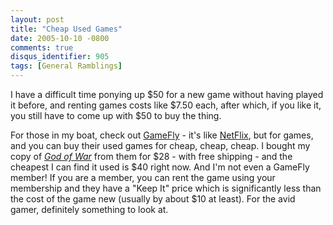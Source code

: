 ```yaml
---
layout: post
title: "Cheap Used Games"
date: 2005-10-10 -0800
comments: true
disqus_identifier: 905
tags: [General Ramblings]
---
```

I have a difficult time ponying up \$50 for a new game without having
played it before, and renting games costs like \$7.50 each, after which,
if you like it, you still have to come up with \$50 to buy the thing.
 
 For those in my boat, check out [GameFly](http://www.gamefly.com/) -
it's like [NetFlix](http://www.netflix.com), but for games, and you can
buy their used games for cheap, cheap, cheap. I bought my copy of [*God
of War*](http://www.amazon.com/exec/obidos/ASIN/B0002XL3BA/mhsvortex)
from them for \$28 - with free shipping - and the cheapest I can find it
used is \$40 right now. And I'm not even a GameFly member! If you are a
member, you can rent the game using your membership and they have a
"Keep It" price which is significantly less than the cost of the game
new (usually by about \$10 at least). For the avid gamer, definitely
something to look at.
